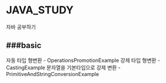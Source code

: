 # JAVA_STUDY
자바 공부하기


###basic
---------------------------------------------------------------
자동 타입 형변환 - OperationsPromotionExample
강제 타입 형변환 - CastingExample
문자열을 기본타입으로 강제 변환 - PrimitiveAndStringConversionExample
